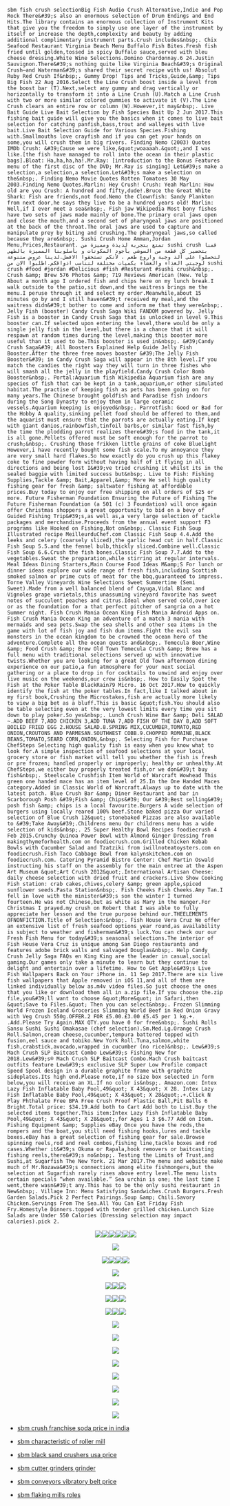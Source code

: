 
```
sbm fish crush selectionBig Fish Audio Crush Alternative,Indie and Pop Rock There&#39;s also an enormous selection of Drum Endings and End Hits.The library contains an enormous collection of Instrument Kits that give you the freedom to simply use one layer of the instrument by itself or increase the depth,complexity and beauty by adding additional complimentary instrument parts.Crush includes&nbsp;. Chix Seafood Restaurant Virginia Beach Menu Buffalo Fish Bites.Fresh fish fried until golden,tossed in spicy Buffalo sauce,served with bleu cheese dressing.White Wine Selections.Domino Chardonnay.6 24.Justin Sauvignon.There&#39;s nothing quite like Virginia Beach&#39;s Original Crush—and Waterman&#39;s shared their secret recipe with us! Absolut Ruby Red Crush If&nbsp;. Gummy Drop! Tips and Tricks,Guide,&amp; Tips Big Fish 22 Aug 2016.Select the Line Crush boost inside a level from the boost bar (T).Next,select any gummy and drag vertically or horizontally to transform it into a Line Crush (U).Match a Line Crush with two or more similar colored gummies to activate it (V).The Line Crush clears an entire row or column (W).However,it may&nbsp;. Live Bait Guide Live Bait Selection by Fish Species Bait Up 2 Jun 2017.This fishing bait guide will give you the basics when it comes to live bait selection for catching panfish,bass,trout and walleyes with live bait.Live Bait Selection Guide for Various Species.Fishing with.Smallmouths love crayfish and if you can get your hands on some,you will crush them in big rivers. Finding Nemo (2003) Quotes IMDb Crush: &#39;Cause we were like,&quot;woaaaah.&quot;,and I was like.[the fish have managed to roll into the ocean in their plastic bags].Bloat: Ha,ha,ha,ha!.Mr.Ray: [introduction to the Bonus Features menu of the first disc of the DVD; Mr.Ray is singing] Let&#39;s make a selection,a selection,a selection.Let&#39;s make a selection on the&nbsp;. Finding Nemo Movie Quotes Rotten Tomatoes 30 May 2003.Finding Nemo Quotes.Marlin: Hey Crush! Crush: Yeah Marlin: How old are you Crush: A hundred and fifty,dude!.Bruce the Great White Shark: Fish are friends,not food.Nemo the Clownfish: Sandy Plankton from next door,he says they live to be a hundred years old! Marlin: Well,if I ever meet a sea&nbsp;. Fish jaw Wikipedia Most bony fishes have two sets of jaws made mainly of bone.The primary oral jaws open and close the mouth,and a second set of pharyngeal jaws are positioned at the back of the throat.The oral jaws are used to capture and manipulate prey by biting and crushing.The pharyngeal jaws,so called because they are&nbsp;. Sushi Crush Home Amman,Jordan Menu,Prices,Restaurant. تمتع بتجربة لذيذة ومميزة من sushi crush قمنا بتحضير كل قطعة من السوشي بأجود المكونات و بأسلوبنا المميزة بالطهي لتحصلوا على ألذ وجبة واروع طعم ، لأنكم تستحقوا الافضل.لدينا عروض متنوعة لوجبتي الغذاء والعشاء بكميات مختلفة لتناسب اذواقكم.اطلبوا الان من sushi crush #food #jordan #Delicious #fish #Resturant #sushi crush&nbsp;. Crush &amp; Brew 576 Photos &amp; 719 Reviews American (New. Yelp About a month ago I ordered fish and chips here on my lunch break.I walk outside to the patio,sit down,and the waitress brings me the menu.I peruse through it and select my order.Meanwhile,about 15 minutes go by and I still haven&#39;t received my meal,and the waitress didn&#39;t bother to come and inform me that they were&nbsp;. Jelly Fish (booster) Candy Crush Saga Wiki FANDOM powered by. Jelly Fish is a booster in Candy Crush Saga that is unlocked in level 9.This booster can.If selected upon entering the level,there would be only a single jelly fish in the level,but there is a chance that it will respawn at random times during the level,making this booster more useful than it used to be.This booster is used in&nbsp;. &#39;Candy Crush Saga&#39; All Boosters Explained Help Guide Jelly Fish Booster.After the three free moves booster &#39;The Jelly Fish Booster&#39; in Candy Crush Saga will appear in the 8th level.If you match the candies the right way they will turn in three fishes who will smash all the jelly in the playfield.Candy Crush Color Bomb Booster&nbsp;. Portal:Aquarium fish Wikipedia Aquarium fish are any species of fish that can be kept in a tank,aquarium,or other simulated habitat.The practise of keeping fish as pets has been going on for many years.The Chinese brought goldfish and Paradise fish indoors during the Song Dynasty to enjoy them in large ceramic vessels.Aquarium keeping is enjoyed&nbsp;. Parrotfish: Good or Bad for the Hobby A quality,sinking pellet food should be offered to them,and the aquarist must ensure that the parrots are actually eating.If kept with giant danios,rainbowfish,tinfoil barbs,or similar fast fish,by the time the plodding parrot realizes there&#39;s food in the tank,it is all gone.Pellets offered must be soft enough for the parrot to crush;&nbsp;. Crushing those frikken little grains of coke Bluelight However,i have recently bought some fish scale.To my annoyance they are very small hard flakes.So how exactly do you crush up this flakey coke to fine powder form without having half of it flying in all directions and being lost I&#39;ve tried crushing it whilst its in the sealed baggie with limited success but&nbsp;. Live to Fish: Fishing Supplies,Tackle &amp; Bait,Apparel,&amp; More We sell high quality fishing gear for fresh &amp; saltwater fishing at affordable prices.Buy today to enjoy our free shipping on all orders of $25 or more. Future Fisherman Foundation Ensuring the Future of Fishing The Future Fisherman Foundation (a 501 (c) 3 Foundation) will once again offer Christmas shoppers a great opportunity to bid on a bevy of Guided Fishing Trip&#39;s,as well as,a very large selection of tackle packages and merchandise.Proceeds from the annual event support F3 programs like Hooked on Fishing,Not on&nbsp;. Classic Fish Soup Illustrated recipe MeilleurduChef.com Classic Fish Soup 4.4.Add the leeks and celery (coarsely sliced),the garlic head cut in half.Classic Fish Soup 5.5.and the fennel bulb,thickly sliced.Combine well.Classic Fish Soup 6.6.Crush the fish bones.Classic Fish Soup 7.7.Add to the vegetables.Sweat the preparation,while stirring at regular intervals. Meal Ideas Dining Starters,Main Course Food Ideas M&amp;S For lunch or dinner ideas explore our wide range of fresh fish,including Scottish smoked salmon or prime cuts of meat for the bbq,guaranteed to impress. Torne Valley Vineyards Wine Selections Sweet Summertime (Semi Sweet).Made from a well balanced blend of Cayuga,Vidal Blanc and Vignoles grape varietals,this unassuming vineyard favorite has sweet notes of succulent peaches and citrus.Ideal when served cold,over ice or as the foundation for a that perfect pitcher of sangria on a hot Summer night. Fish Crush Mania Ocean King Fish Mania Android Apps on. Fish Crush Mania Ocean King an adventure of a match 3 mania with mermaids and sea pets.Swap the sea shells and other sea items in the game with lot of fish joy and fish dum items.Fight the evil sea monsters in the ocean kingdom to be crowned the ocean hero of the adventure.Complete all the ocean quests and&nbsp;. Temecula Beer,Wine &amp; Food Crush &amp; Brew Old Town Temecula Crush &amp; Brew has a full menu with traditional selections served up with innovative twists.Whether you are looking for a great Old Town afternoon dining experience on our patio,a fun atmosphere for your next social gathering or a place to drop in for cocktails to unwind and enjoy over live music on the weekends,our crew is&nbsp;. How to Easily Spot the Fish at the Poker Table BlackRain79 Micro. 16 Oct 2017.How to quickly identify the fish at the poker tables.In fact,like I talked about in my first book,Crushing the Microstakes,fish are actually more likely to view a big bet as a bluff.This is basic &quot;fish.You should also be table selecting even at the very lowest limits every time you sit down to play poker.So yes&nbsp;. Lunch Crush Wine Bar &amp; Deli SALAD ~.ADD BEEF 7,ADD CHICKEN 3,ADD TUNA 7,ADD FISH OF THE DAY 8,ADD SOFT BOILED FRIED EGG 2.HOUSE SALAD.8.SPRING MIX,CUCUMBER,TOMATO,RED ONION,CROUTONS AND PARMESAN.SOUTHWEST COBB.9.CHOPPED ROMAINE,BLACK BEANS,TOMATO,SEARD CORN,ONION,&nbsp;. Selecting Fish for Purchase ChefSteps Selecting high quality fish is easy when you know what to look for.A simple inspection of seafood selections at your local grocery store or fish market will tell you whether the fish is fresh or pre frozen; handled properly or improperly; healthy or unhealthy.At ChefSteps,we either buy properly treated fish,or we don&#39;t buy fish&nbsp;. Steelscale Crushfish Item World of Warcraft Wowhead This green one handed mace has an item level of 25.In the One Handed Maces category.Added in Classic World of Warcraft.Always up to date with the latest patch. Blue Crush Bar &amp; Diner Restaurant and bar in Scarborough Posh &#39;Fish &amp; Chips&#39; Our &#39;Best selling&#39; posh fish &amp; chips is a local favourite.Burgers A wide selection of burgers using locally reared 100% beef.Stone baked pizza Our varied selection of Blue Crush 12&quot; stonebaked Pizzas are also available to &#39;Take Away&#39;.Childrens menu Our childrens menu has a wide selection of kids&nbsp;. 25 Super Healthy Bowl Recipes foodiecrush 4 Feb 2015.Crunchy Quinoa Power Bowl with Almond Ginger Dressing from makingthymeforhealth.com on foodiecrush.com.Grilled Chicken Kebab Bowls with Cucumber Salad and Tzatziki from iwillnoteatoysters.com on foodiecrush.Fish Taco Cabbage Bowl from kalynskitchen.com on foodiecrush.com. Catering Pyramid Bistro Center: Chef Martin Oswald instructing his staff on the assembly for the main entree at the Aspen Art Museum &quot;Art Crush 2012&quot;.International Artisan Cheese: daily cheese selection with dried fruit and crackers.Live Show Cooking Fish station: crab cakes,chives,celery &amp; green apple,spiced sunflower seeds.Pasta Station&nbsp;. Fish Cheeks Fish Cheeks.Amy Tan.I fell in love with the minister&#39;s son the winter I turned fourteen.He was not Chinese,but as white as Mary in the manger.For Christmas I prayed.my crush on Robert that I was able to fully appreciate her lesson and the true purpose behind our.THEELEMENTS OFNONFICTION.Title of Selection:&nbsp;. Fish House Vera Cruz We offer an extensive list of fresh seafood options year round,as availability is subject to weather and fisherman&#39;s luck.You can check our our Fresh Fish Menu for today&#39;s seasonal selections.The interior of Fish House Vera Cruz is unique among San Diego restaurants and features adobe brick walls and salvaged Douglas&nbsp;. Help Candy Crush Jelly Saga FAQs en King King are the leader in casual,social gaming.Our games only take a minute to learn but they continue to delight and entertain over a lifetime. How to Get Apple&#39;s Live Fish Wallpapers Back on Your iPhone in. 11 Sep 2017.There are six live fish wallpapers that Apple removed in iOS 11,and all of them are linked individually below as.m4v video files.So just choose the ones that you like or download them all in a.zip file.If you choose the.zip file,you&#39;ll want to choose &quot;More&quot; in Safari,then &quot;Save to Files.&quot; Then you can select&nbsp;. Frozen Slimming World Frozen Iceland Groceries Slimming World Beef in Red Onion Gravy with Veg Crush 550g.OFFER.2 FOR £5.00.£3.00 £5.45 per 1 kg.+. .Add.Please Try Again.MAX QTY.you have 0 for free&nbsp;. Sushi Rolls Sansu Sushi Sushi Omakasae (chef selection).Sm.Med.Lg.Orange Crush Roll.Salmon,cream cheese,cucumber,tempura battered topped with fusion,eel sauce and tobiko.New York Roll.Tuna,salmon,white fish,crabstick,avocado,wrapped in cucumber (no rice)&nbsp;. Lew&#39;s Mach Crush SLP Baitcast Combo Lew&#39;s Fishing New for 2018.Lew&#39;s® Mach Crush SLP Baitcast Combo.Mach Crush baitcast outfits feature Lew&#39;s exclusive SLP Super Low Profile compact Speed Spool design in a durable graphite frame with graphite sideplates.Its high end.Please note,if no size box selected in form below,you will receive an XL.If no color is&nbsp;. Amazon.com: Intex Lazy Fish Inflatable Baby Pool,49&quot; X 43&quot; X 28. Intex Lazy Fish Inflatable Baby Pool,49&quot; X 43&quot; X 28&quot;.+.Click N Play Phthalate Free BPA Free Crush Proof Plastic Ball,Pit Balls 6 Bright.Total price: $34.19.Add both to Cart Add both to List.Buy the selected items together.This item:Intex Lazy Fish Inflatable Baby Pool,49&quot; X 43&quot; X 28&quot;,for Ages 1 3 $6.77 Add on Item. Fishing Equipment &amp; Supplies eBay Once you have the rods,the rompers and the boat,you still need fishing hooks,lures and tackle boxes.eBay has a great selection of fishing gear for sale.Browse spinning reels,rod and reel combos,fishing line,tackle boxes and rod cases.Whether it&#39;s Okuma or Rapala,hook removers or baitcasting fishing reels,there&#39;s no&nbsp;. Testing the Limits of Trust,and Sushi,at Sugarfish The New York. 21 Mar 2017.The menu and website make much of Mr.Nozawa&#39;s connections among elite fishmongers,but the selection at Sugarfish rarely rises above entry level.The menu lists certain specials “when available.” Sea urchin is one; the last time I went,there wasn&#39;t any.This has to be the only sushi restaurant in New&nbsp;. Village Inn: Menu Satisfying Sandwiches.Crush Burgers.Fresh Garden Salads.Pick 2 Perfect Pairings.Soup &amp; Chili.Savory Chicken.Servings From The Sea.All You Can Eat Friday Fish Fry.Homestyle Dinners.topped with tender grilled chicken.Lunch Size Salads are Under 550 Calories (Dressing selection may impact calories).pick 2. 
```

<div align="center">
  
<a rel="nofollow" href="https://m.shibang-china.com?f=github&k=sbm+fish+crush+selection"><img src="https://static.shibang-china.com/en/l.png"></a><img src="https://static.shibang-china.com/en/hw.png"><a rel="nofollow" href="https://m.shibang-china.com/product/?f=github&k=sbm+fish+crush+selection"><img src="https://static.shibang-china.com/en/p.png"></a><a rel="nofollow" href="https://m.shibang-china.com/cases/?f=github&k=sbm+fish+crush+selection"><img src="https://static.shibang-china.com/en/c.png"></a><a rel="nofollow" href="https://m.shibang-china.com/news/?f=github&k=sbm+fish+crush+selection"><img src="https://static.shibang-china.com/en/n.png"></a><a rel="nofollow" href="https://m.shibang-china.com?f=github&k=sbm+fish+crush+selection"><img src="https://static.shibang-china.com/en/m.png"></a>

<a rel="nofollow" href="https://m.shibang-china.com/product/?f=github&k=sbm+fish+crush+selection"><img src="https://static.shibang-china.com/en/b.jpg"></a>
  
<a rel="nofollow" href="https://m.shibang-china.com/solution-aggregate.html?f=github&k=sbm+fish+crush+selection"><img src="https://static.shibang-china.com/en/a.jpg"></a><a rel="nofollow" href="https://m.shibang-china.com/solution-mine.html?f=github&k=sbm+fish+crush+selection"><img src="https://static.shibang-china.com/en/m.jpg"></a><a rel="nofollow" href="https://m.shibang-china.com/solution-mill.html?f=github&k=sbm+fish+crush+selection"><img src="https://static.shibang-china.com/en/g.jpg"></a><a rel="nofollow" href="https://m.shibang-china.com/solution-epc.html?f=github&k=sbm+fish+crush+selection"><img src="https://static.shibang-china.com/en/e.jpg"></a>

<a rel="nofollow" href="https://m.shibang-china.com/product/?f=github&k=sbm+fish+crush+selection"><img src="https://static.shibang-china.com/en/a-p.png"></a>

<a rel="nofollow" href="https://m.shibang-china.com/product/crusher/c6x.html?f=github&k=sbm+fish+crush+selection"><img src="https://static.shibang-china.com/en/j.jpg"></a><a rel="nofollow" href="https://m.shibang-china.com/product/crusher/ci5x.html?f=github&k=sbm+fish+crush+selection"><img src="https://static.shibang-china.com/en/i.jpg"></a><a rel="nofollow" href="https://m.shibang-china.com/product/crusher/hst.html?f=github&k=sbm+fish+crush+selection"><img src="https://static.shibang-china.com/en/c.jpg"></a>

<a rel="nofollow" href="https://m.shibang-china.com/product/mill/mtw.html?f=github&k=sbm+fish+crush+selection"><img src="https://static.shibang-china.com/en/mtw.jpg"></a><a rel="nofollow" href="https://m.shibang-china.com/product/mill/scm.html?f=github&k=sbm+fish+crush+selection"><img src="https://static.shibang-china.com/en/scm.jpg"></a><a rel="nofollow" href="https://m.shibang-china.com/product/mill/lm.html?f=github&k=sbm+fish+crush+selection"><img src="https://static.shibang-china.com/en/lm.jpg"></a>

<a rel="nofollow" href="https://m.shibang-china.com/product/sand/vsi6x.html?f=github&k=sbm+fish+crush+selection"><img src="https://static.shibang-china.com/en/6x.jpg"></a><a rel="nofollow" href="https://m.shibang-china.com/product/sand/vu.html?f=github&k=sbm+fish+crush+selection"><img src="https://static.shibang-china.com/en/vu.jpg"></a><a rel="nofollow" href="https://m.shibang-china.com/product/mobile/klun.html?f=github&k=sbm+fish+crush+selection"><img src="https://static.shibang-china.com/en/k.jpg"></a>

<a rel="nofollow" href="https://m.shibang-china.com/cases/?f=github&k=sbm+fish+crush+selection"><img src="https://static.shibang-china.com/en/case.png"></a>

<a rel="nofollow" href="https://m.shibang-china.com/cases/aggregate/202.html?f=github&k=sbm+fish+crush+selection"><img src="https://static.shibang-china.com/en/c-1.jpg"></a>

<a rel="nofollow" href="https://m.shibang-china.com/cases/aggregate/203.html?f=github&k=sbm+fish+crush+selection"><img src="https://static.shibang-china.com/en/c-2.jpg"></a>

<a rel="nofollow" href="https://m.shibang-china.com/cases/mill/123.html?f=github&k=sbm+fish+crush+selection"><img src="https://static.shibang-china.com/en/c-3.jpg"></a>

<a rel="nofollow" href="https://m.shibang-china.com/contact_us.html?f=github&k=sbm+fish+crush+selection"><img src="https://static.shibang-china.com/en/contact.png"></a>

<a rel="nofollow" href="https://swt.shibang-china.com/?f=github&k=sbm+fish+crush+selection"><img src="https://static.shibang-china.com/en/chat.png"></a>

<a rel="nofollow" href="https://whatsapp.shibangsoft.com/WhatsApp.php?f=github&k=sbm+fish+crush+selection"><img src="https://static.shibang-china.com/en/whatsapp.png"></a>

<a rel="nofollow" href="https://m.shibang-china.com/?f=github&k=sbm+fish+crush+selection"><img src="https://static.shibang-china.com/en/website.png"></a>

</div>


* [sbm crush franchise soda price in india](sbm%20crush%20franchise%20soda%20price%20in%20india.md)

* [sbm characteristic of roller mill](sbm%20characteristic%20of%20roller%20mill.md)

* [sbm black sand crushers usa price](sbm%20black%20sand%20crushers%20usa%20price.md)

* [sbm cutter grinders grinder](sbm%20cutter%20grinders%20grinder.md)

* [sbm conveyors vibratory belt price](sbm%20conveyors%20vibratory%20belt%20price.md)

* [sbm flaking mills roles](sbm%20flaking%20mills%20roles.md)